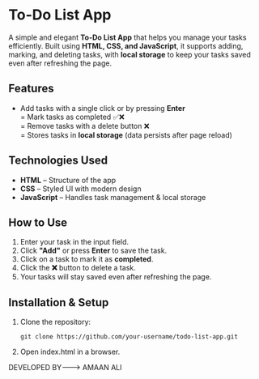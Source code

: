 # To-Do List App

A simple and elegant **To-Do List App** that helps you manage your tasks efficiently. Built using **HTML, CSS, and JavaScript**, it supports adding, marking, and deleting tasks, with **local storage** to keep your tasks saved even after refreshing the page.

##  Features
- Add tasks with a single click or by pressing **Enter**  
= Mark tasks as completed ✅❌  
= Remove tasks with a delete button ❌  
= Stores tasks in **local storage** (data persists after page reload)  

## Technologies Used
- **HTML** – Structure of the app  
- **CSS** – Styled UI with modern design  
- **JavaScript** – Handles task management & local storage  

## How to Use
1. Enter your task in the input field.
2. Click **"Add"** or press **Enter** to save the task.
3. Click on a task to mark it as **completed**.
4. Click the **❌** button to delete a task.
5. Your tasks will stay saved even after refreshing the page.

## Installation & Setup
1. Clone the repository:
   ```
   git clone https://github.com/your-username/todo-list-app.git
2. Open index.html in a browser.

DEVELOPED BY---> AMAAN ALI
